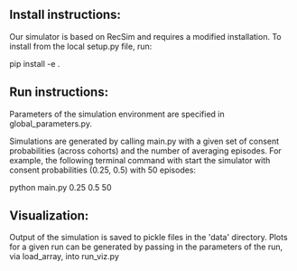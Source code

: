 Install instructions:
---------------------

Our simulator is based on RecSim and requires a modified installation. To install from the local setup.py file, run: 

pip install -e .


Run instructions:
-----------------

Parameters of the simulation environment are specified in global_parameters.py.

Simulations are generated by calling main.py with a given set of consent probabilities (across cohorts) and the number of averaging episodes. For example, the following terminal command with start the simulator with consent probabilities (0.25, 0.5) with 50 episodes:

python main.py 0.25 0.5 50


Visualization:
--------------

Output of the simulation is saved to pickle files in the 'data' directory. Plots for a given run can be generated by passing in the parameters of the run, via load_array, into run_viz.py
